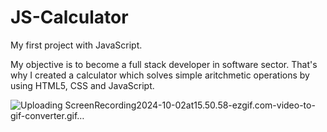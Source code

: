 # JS-Calculator
My first project with JavaScript.

My objective is to become a full stack developer in software sector. That's why I created a calculator which solves simple aritchmetic operations by using HTML5, CSS and JavaScript.


![Uploading ScreenRecording2024-10-02at15.50.58-ezgif.com-video-to-gif-converter.gif…]()
